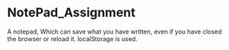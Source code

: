 # NotePad_Assignment
A notepad, Which can save what you have written, even if you have closed the browser or reload it. localStorage is used.

